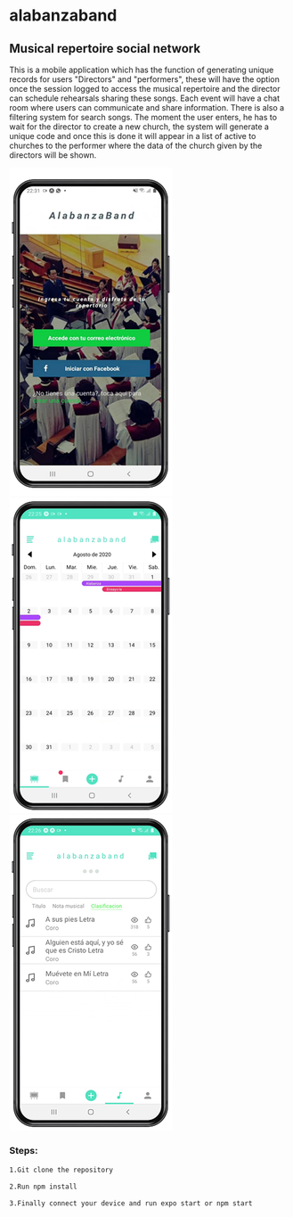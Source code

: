 # alabanzaband
## Musical repertoire social network
<p>This is a mobile application which has the function of generating unique records for users "Directors" and "performers", these will have the option once the session  logged to access the musical repertoire and the director can schedule rehearsals sharing these songs. Each event will have a chat room where users can communicate and share information. There is also a filtering system for search songs. The moment the user enters, he has to wait for the director to create a new church, the system will generate a unique code and once this is done it will appear in a list of active to churches to the performer where the data of the church given by the directors will be shown.</p>


![logging](https://github.com/emajidev/alabanzaband/blob/master/banner-img.png)
![schedules events](https://github.com/emajidev/alabanzaband/blob/master/iphone.png)
![song filtering](https://github.com/emajidev/alabanzaband/blob/master/android.png)

### Steps:
```
1.Git clone the repository
```
```
2.Run npm install
```
```
3.Finally connect your device and run expo start or npm start 
```
